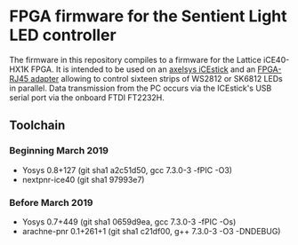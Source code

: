 # FPGA firmware for the Sentient Light LED controller

The firmware in this repository compiles to a firmware for the Lattice iCE40-HX1K FPGA.
It is intended to be used on an <a href="https://www.latticesemi.com/icestick">axelsys iCEstick</a>
and an <a href="https://github.com/interoberlin/sentient-light-fpga-rj45-adapter">FPGA-RJ45 adapter</a>
allowing to control sixteen strips of WS2812 or SK6812 LEDs in parallel.
Data transmission from the PC occurs via the ICEstick's USB serial port via the onboard FTDI FT2232H.

## Toolchain

### Beginning March 2019

* Yosys 0.8+127 (git sha1 a2c51d50, gcc 7.3.0-3 -fPIC -O3)
* nextpnr-ice40 (git sha1 97993e7)

### Before March 2019

* Yosys 0.7+449 (git sha1 0659d9ea, gcc 7.3.0-3 -fPIC -Os)
* arachne-pnr 0.1+261+1 (git sha1 c21df00, g++ 7.3.0-3 -O3 -DNDEBUG)
